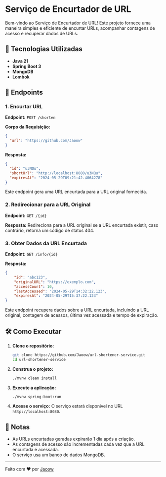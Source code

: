 # Serviço de Encurtador de URL

Bem-vindo ao Serviço de Encurtador de URL! Este projeto fornece uma maneira simples e eficiente de encurtar URLs, acompanhar contagens de acesso e recuperar dados de URLs.


## 🚀 Tecnologias Utilizadas

- **Java 21**
- **Spring Boot 3**
- **MongoDB**
- **Lombok**

## 📑 Endpoints

### 1. Encurtar URL
**Endpoint:** `POST /shorten`

**Corpo da Requisição:**
```json
{
  "url": "https://github.com/Jaoow"
}
```
**Resposta:** 
```json
{
  "id": "u3NQu",
  "shortUrl": "http://localhost:8080/u3NQu",
  "expiresAt": "2024-05-29T09:21:42.4064278"
}
```
Este endpoint gera uma URL encurtada para a URL original fornecida.

### 2. Redirecionar para a URL Original
**Endpoint:** `GET /{id}`

**Resposta:** Redireciona para a URL original se a URL encurtada existir, caso contrário, retorna um código de status 404.

### 3. Obter Dados da URL Encurtada
**Endpoint:** `GET /info/{id}`

**Resposta:**
```json
{
    "id": "abc123",
    "originalURL": "https://exemplo.com",
    "accessCount": 10,
    "lastAccessed": "2024-05-29T14:32:22.123",
    "expiresAt": "2024-05-29T15:37:22.123"
}
```
Este endpoint recupera dados sobre a URL encurtada, incluindo a URL original, contagem de acessos, última vez acessada e tempo de expiração.

## 🛠 Como Executar

1. **Clone o repositório:**
    ```bash
    git clone https://github.com/Jaoow/url-shortener-service.git
    cd url-shortener-service
    ```

2. **Construa o projeto:**
    ```bash
    ./mvnw clean install
    ```

3. **Execute a aplicação:**
    ```bash
    ./mvnw spring-boot:run
    ```

4. **Acesse o serviço:**
   O serviço estará disponivel no URL `http://localhost:8080`.

## 📝 Notas

- As URLs encurtadas geradas expirarão 1 dia após a criação.
- As contagens de acesso são incrementadas cada vez que a URL encurtada é acessada.
- O serviço usa um banco de dados MongoDB.

---

Feito com ❤️ por [Jaoow](https://github.com/Jaoow)
